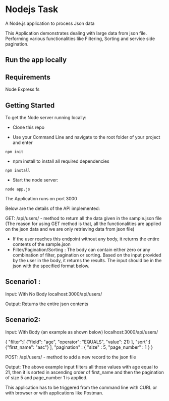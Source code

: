 # Nodejs Task
A Node.js application to process Json data

This Application demonstrates dealing with large data from json file. Performing various functionalities like Filtering, Sorting and service side pagination.

## Run the app locally

## Requirements

Node 
Express 
fs

## Getting Started

To get the Node server running locally:

* Clone this repo

* Use your Command Line and navigate to the root folder of your project and enter

```
npm init
```

* npm install to install all required dependencies

```
npm install
```
* Start the node server:

```
node app.js
```
The Application runs on port 3000

Below are the details of the API implemented:

GET: /api/users/ - method to return all the data given in the sample.json file (The reason for using GET method is that, all the functionalities are applied on the json data and we are only retrieving data from json file)
* If the user reaches this endpoint without any body, it returns the entire contents of the sample.json
* Filter/Pagination/Sorting : The body can contain either zero or any combination of filter, pagination or sorting. Based on the input provided by the user in the body, it returns the results. The input should be in the json with the specified format below.

## Scenario1 :
Input: With No Body
       localhost:3000/api/users/ 
       
Output: 
Returns the entire json contents

## Scenario2:
Input: With Body (an example as shown below)
          localhost:3000/api/users/
       
{
"filter":[
   {"field": "age", "operator": "EQUALS", "value": 21}
   ],
 "sort":[
	{"first_name": "asc"}
  ],
  "pagination" : {
	"size" : 5,
	"page_number" : 1
  }
}

POST: /api/users/ - method to add a new record to the json file

Output: 
The above example input filters all those values with age equal to 21, then it is sorted in ascending order of first_name and then the pagination of size 5 and page_number 1 is applied.

This application has to be triggered from the command line with CURL or with browser or with applications like Postman.







